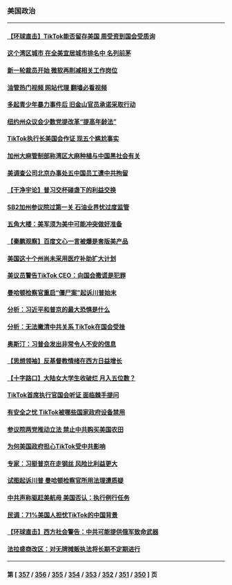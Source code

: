 ### 美国政治
---
#### [【环球直击】TikTok能否留存美国 周受资到国会受质询](../../pages/ncid1078159/n13957099.md?03242045) 
#### [这个湾区城市 在全美宜居城市排名中 名列前茅](../../pages/ncid1078159/n13957476.md?03242045) 
#### [新一轮裁员开始 微软再削减相关工作岗位](../../pages/ncid1078159/n13957474.md?03242045) 
#### [油管热门视频 网站代理 翻墙必看视频](http://138.2.39.72:81/youtube.html?epic-marker?03242045)
#### [多起青少年暴力事件后 旧金山官员承诺采取行动](../../pages/ncid1078159/n13957470.md?03242045) 
#### [纽约州众议会少数党提改革“提高年龄法”](../../pages/ncid1078159/n13957306.md?03242045) 
#### [TikTok执行长美国会作证 现五个尴尬事实](../../pages/ncid1078159/n13957300.md?03242045) 
#### [加州大麻管制部称湾区大麻种植与中国黑社会有关](../../pages/ncid1078159/n13957423.md?03242045) 
#### [美调查公司北京办事处五中国员工遭中共拘留](../../pages/ncid1078159/n13957275.md?03242045) 
#### [【干净宇论】普习交杯碰盏下的利益交换](../../pages/ncid1078159/n13957030.md?03242045) 
#### [SB2加州参议院过第一关 石油业界忧过度监管](../../pages/ncid1078159/n13957362.md?03242045) 
#### [五角大楼：美军须为美中可能冲突做好准备](../../pages/ncid1078159/n13957193.md?03242045) 
#### [【秦鹏观察】百度文心一言被爆是套版美产品](../../pages/ncid1078159/n13957205.md?03242045) 
#### [美国这十个州尚未采用医疗补助扩大计划](../../pages/ncid1078159/n13957162.md?03242045) 
#### [美议员警告TikTok CEO：向国会撒谎是犯罪](../../pages/ncid1078159/n13957124.md?03242045) 
#### [曼哈顿检察官重启“僵尸案”起诉川普始末](../../pages/ncid1078159/n13957014.md?03242045) 
#### [分析：习近平和普京的最大恐惧是什么](../../pages/ncid1078159/n13957023.md?03242045) 
#### [分析：无法撇清中共关系 TikTok在国会受挫](../../pages/ncid1078159/n13957056.md?03242045) 
#### [奥斯汀：习普会发出非常令人不安的信息](../../pages/ncid1078159/n13957032.md?03242045) 
#### [【思想领袖】反基督教情绪在西方日益增长](../../pages/ncid1078159/n13934326.md?03242045) 
#### [【十字路口】大陆女大学生收破烂 月入五位数？](../../pages/ncid1078159/n13956951.md?03242045) 
#### [TikTok首席执行官国会听证 面临棘手提问](../../pages/ncid1078159/n13956957.md?03242045) 
#### [有安全之忧 TikTok被哪些国家政府设备禁用](../../pages/ncid1078159/n13956948.md?03242045) 
#### [参议院两党推动立法 禁止中共购买美国农田](../../pages/ncid1078159/n13956955.md?03242045) 
#### [为何美国政府担心TikTok受中共影响](../../pages/ncid1078159/n13956931.md?03242045) 
#### [专家：习挺普京在走钢丝 风险比利益更大](../../pages/ncid1078159/n13956139.md?03242045) 
#### [试图起诉川普 曼哈顿检察官所用法理遭质疑](../../pages/ncid1078159/n13956260.md?03242045) 
#### [中共声称驱赶美航母 美国否认：执行例行任务](../../pages/ncid1078159/n13956680.md?03242045) 
#### [民调：71%美国人担忧TikTok的中国背景](../../pages/ncid1078159/n13956648.md?03242045) 
#### [【环球直击】西方社会警告：中共可能提供俄军致命武器](../../pages/ncid1078159/n13956163.md?03242045) 
#### [法拉盛商改区：对无牌摊贩执法将长期不定期进行](../../pages/ncid1078159/n13956470.md?03242045) 

---
#### 第 [ [357](./357.md?03242045) / [356](./356.md?03242045) / [355](./355.md?03242045) / [354](./354.md?03242045) / [353](./353.md?03242045) / [352](./352.md?03242045) / [351](./351.md?03242045) / [350](./350.md?03242045) ] 页
